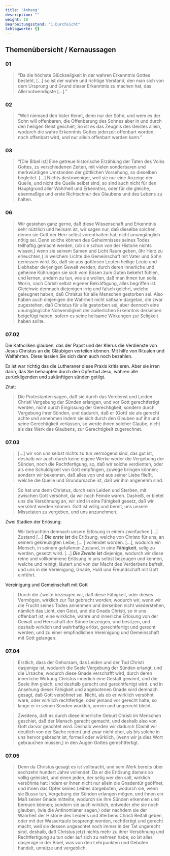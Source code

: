 ```yaml
---
title: 'Anhang'
description: ""
weight: 18
Bearbeitungsstand: "1.Durchsicht"
Schlagworte: {}
---
```



Themenübersicht / Kernaussagen
------------------------------

### 01

> “Da die höchste Glückseligkeit in der wahren Erkenntnis
> Gottes besteht, [...] so ist der wahre und richtige
> Verstand, den man sich von dem Ursprung und Grund dieser
> Erkenntnis zu machen hat, das Allernotwendigste [...].”

### 02

> “Weil niemand den Vater Kennt, denn nur der Sohn, und wem
> es der Sohn will offenbaren, die Offenbarung des Sohnes
> aber in und durch den heiligen Geist geschiet; So ist es
> das Zeugnis des Geistes allein, wodurch die wahre Erkenntnis
> Gottes jederzeit offenbart worden, noch offenbart wird,
> und nur allein offenbart werden kann.”
### 03

> “[Die Bibel ist] Eine getreue historische Erzählung der Taten des
>  Volks Gottes, zu verschiedenen Zeiten, mit vielen sonderbaren
> und merkwürdigen Umstanden der göttlichen Vorsehung, so dieselben
> begleitet. [...] Nichts destoweniger, weil sie nur eine Anzeige
> der Quelle, und nicht die Quelle selbst sind, so sind auch nicht
> für den Hauptgrund aller Wahrheit und Erkenntnis, oder für die
> gleiche, ebenmaßige und erste Richtschnur des Glaubens und des
> Lebens zu halten.

### 06

> Wir gestehen ganz gerne, daß diese Wissenschaft
> und Erkenntnis sehr nützlich und heilsam ist, wir
> sagen nur, daß dieselbe solchen, denen sie Gott der
> Herr selbst vorenthalten hat, nicht unumgänglich
> nötig sei. Denn solche können des Geheimnisses
> seines Todes teilhaftig gemacht werden, (ob sie<!-- seite 32 -->
> schon von der Historie nichts wissen,) wenn sie seinem
> Samen und Licht Raum geben, (ihr Herz zu erleuchten,)
> in welchem Lichte die Gemeinschaft mit
> Vater und Sohn genossen wird. So, daß sie aus
> gottlosen Leuten heilige Leute und Liebhaber derjenigen
> Gewalt werden, durch deren innerliche und
> geheime Kührungen sie sich vom Bösen zum Guten
> bekehrt fühlen, und lernen, andern zu tun,
> wie sie wollen, daß man ihnen tun solle. Worin,
> nach Christi selbst eigener Bekräftigung,
> alles begriffen ist. Gleichwie demnach diejenigen
> irrig und falsch gelehrt, welche geleugnet haben,
> daß Christus für alle Menschen gestorben sei. Also
> haben auch diejenigen die Wahrheit nicht sattsam
> dargetan, die zwar zugestehen, daß Christus
> für alle gestorben sei, aber dennoch eine unumgängliche
> Notwendigkeit der äußerlichen Erkenntnis
> derselben beigefügt haben, sofern es seine
> heilsame Wirkungen zur Seligkeit haben sollte.

### 07.02

Die Katholiken glauben, das der Papst und der Klerus die Verdienste von Jesus
Christus an die Gläubigen verteilen können. Mit hilfe von Ritualen und
Walfahrten. Diese lassien Sie sich dann auch noch bezahlen.

Es ist war richtig das die Lutheraner diese Praxis kritisieren. Aber sie irren darin, das Sie behaupten durch den Opfertod Jesu, währen alle zurückligenden
und zukünftigen sünden getilgt.

Zitat:

> Die Protestanten sagen, daß sie durch das Verdienst
> und Leiden Christi Vergebung der Sünden
> erlangen, und vor Gott gerechtfertigt werden,
> nicht durch Eingissung der Gerechtigkeit,
> sondern durch Vergebung ihrer Sünden, und
> dadurch, daß er (Gott) sie als gerecht achte und annehmen
> indem sie sich durch den Glauben auf ihn
> und seine Gerechtigkeit verlassen, so werde ihnen
> solcher Glaube, nicht als das Werk des Glaubens,
> zur Gerechtigkeit zugerechnet.

### 07.03

> [...]  wir von uns
> selbst nichts zu tun vermögend sind, das gut ist, deshalb
> wir auch durch keine eigene Werke weder die Vergebung
> der Sünden, noch die Rechtfertigung, so, daß
> wir solche verdienten, oder als eine Schuldigkeit von
> Gott empfingen, zuwege bringen können; sondern wir
> bekennen, daß alles von und aus seiner Liebe fließt,
> welche die Quelle und Grundursache ist, daß wir
> ihm angenehm sind.

> So hat
> uns denn Christus, durch sein Leiden und Sterben, mit
> zwischen Gott versöhnt, da wir noch Feinde waren. Dasheiß,
> er bietet uns die Versöhnung an, wir sind in eine Fähigkeit
> gesetz, daß wir versöhnt werden können. Gott ist
> willig und bereit, uns unsere Missetaten zu vergeben,
> und uns anzunehmen.

Zwei Stadien der Erlösung:

> Wir betrachten demnach unsere Erlösung in einem
> zweifachen [...] Zustand [...]
> ***Die erste ist*** die Erlösung, welche von Christo für
> uns, an seinem gekreuzigten Leibe, [... ] vollendet worden.
> [...], wodurch ein Mensch, in seinem
> gefallenen Zustand, in eine **Fähigkeit**, selig zu werden,
> gesetzt wird. [...]
> ***Die Zweite ist*** diejenige, wodurch wir diese reine
> und vollkommene Erlösung in uns selbst bezeugen und
> kennen, welche und reinigt, läutert und von der Macht
> des Verderbens  befreit, und uns in die Vereinigung,
> Gnade, Huld und Freundschaft mit Gott einführt.

Vereinigung und Gemeinschaft mit Gott

> Durch die Zweite bezeugen wir, daß diese Fähigkeit,
> oder dieses Vermögen, wirklich zur Tat gebracht
> worden; wodurch wir, wenn wir die Frucht
> seines Todes annehmen und derselben nicht wiederstehen,
> nämlich das Licht, den Geist, und die Gnade
> Christi, so in uns offenbart ist, eine wirkliche, wahre
> und innerliche Erlösung von der Gewalt und Herrschaft
> der Sünde bezeugen, und besitzen, und deshalb wirklich
> und wahrhaftig erlöst, gerechtfertigt und gerecht
> werden, und zu einer empfindlichen Vereinigung und
> Gemeinschaft mit Gott gelangen.

### 07.04

> Erstlich, dass der Gehorsam, das Leiden
> und der Tod Christi dasjenige ist, wodurch die
> Seele Vergebung der Sünden erlangt, und die
> Ursache, wodurch diese Gnade verschafft wird,
> durch deren innerliche Wirkung Christus innerlich
> eine Gestalt gewinnt, und die Seele ihm
> gleich, und deshalb gerecht und gerechtfertigt wird.
> und in Ansehung dieser Fähigkeit und angebotenen
> Gnade wird demnach gesagt, daß Gott versöhnet
> sei. Nicht, als ob er wirklich versöhnt ware,
> oder wirklich rechtfertige, oder jemand vor gerecht
> halte, so lange er in seinen Sünden würklch, unrein
> und ungerecht bleibt.

> Zweitens, daß es durch diese innerliche Geburt
> Christi im Menschen geschiet, daß der Mensch
> gerecht gemacht, und deshalb also von Gott
> darvor geachtet wird. Deshalb werden wir
> dadurch (Damit wir deutlich von der Sache reden)
> und zwar nicht eher, als bis solche in uns hervor gebracht
> ist, formell oder würklich, (wenn wir ja
> dies Wort gebrauchen müssen,) in den Augen Gottes
> gerechtfertigt.


### 07.05

> Denn da Christus gesagt
> es ist vollbracht, und sein Werk bereits über sechzehn
> hundert Jahre vollendet: Da er die Erlösung damals
> so völlig geleistet, und einen jeden, der selig wer
> den soll, wirklich versöhnte hat: Indem er ihnen nicht
> nur allein die Gnadentür geöffnet, und ihnen das
> Opfer seines Leibes dargeboten, wodurch sie, wenn
> sie Busse tun, Vergebung der Sünden erlangen mögen,
> und ihnen ein Maß seiner Gnade mitteilte, wodurch
> sie ihre Sünden erkennen und bereuen können;
> sondern sie auch wirklich, entweder ehe sie noch glauben,
> (wie die Antinomianer sagen,) oder nachdem sie der
> Wahrheit der Historie des Leidens und Sterbens
> Christi Beifall geben, oder mit der Wassertaufe besprengt
> worden, rechtfertigt und gerecht macht,
> weil sie dessen ungeachtet noch immer in der Tat ungerecht
> sind, deshalb, daß Christus jetzt nichts mehr zu ihrer
> Versöhnung und Rechtfertigung zu tun oder auf sich zu
> nehmen habe; so ist alles dasjenige in der Bibel, was
> von den Lehrpunkten und Geboten handelt, unnütze
> und vergeblich.